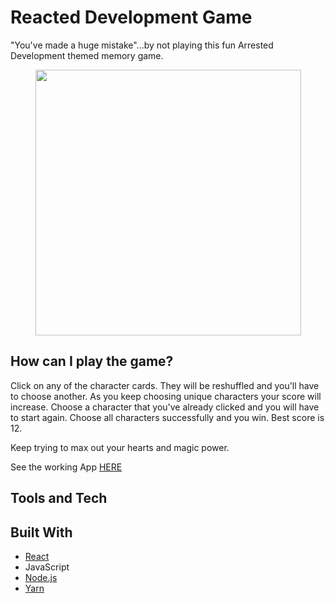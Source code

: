 # Reacted Development Game

"You've made a huge mistake"...by not playing this fun Arrested Development themed memory game. 

<p align="center">
<img src="public/assets/images/game-screengrap.jpg" width="425"/>
</p>

## How can I play the game?
Click on any of the character cards. They will be reshuffled and you'll have to choose another. As you keep choosing unique characters your score will increase. Choose a character that you've already clicked and you will have to start again. Choose all characters successfully and you win. Best score is 12.

Keep trying to max out your hearts and magic power. 

See the working App [HERE](https://reacted-development.herokuapp.com/)

## Tools and Tech
## Built With
+ [React](https://reactjs.org/)
+ JavaScript
+ [Node.js](https://nodejs.org/en/)
+ [Yarn](https://yarnpkg.com/en/)

